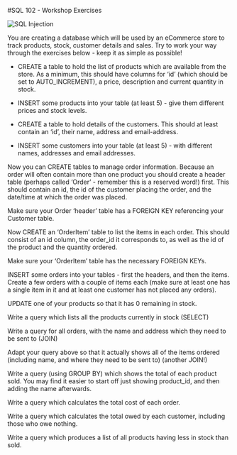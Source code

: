 #SQL 102 - Workshop Exercises

![SQL Injection](https://imgs.xkcd.com/comics/exploits_of_a_mom.png "SQL Injection")

You are creating a database which will be used by an eCommerce store to track products, stock, customer details and sales. Try to work your way through the exercises below - keep it as simple as possible!

- CREATE a table to hold the list of products which are available from the store. As a minimum, this should have columns for ‘id’ (which should be set to AUTO_INCREMENT), a price, description and current quantity in stock.

- INSERT some products into your table (at least 5) - give them different prices and stock levels.

- CREATE a table to hold details of the customers. This should at least contain an ‘id’, their name, address and email-address.

- INSERT some customers into your table (at least 5) - with different names, addresses and email addresses.

Now you can CREATE tables to manage order information. Because an order will often contain more than one product you should create a header table (perhaps called ‘Order’ - remember this is a reserved word!) first. This should contain an id, the id of the customer placing the order, and the date/time at which the order was placed.

Make sure your Order ‘header’ table has a FOREIGN KEY referencing your Customer table.

Now CREATE an ‘OrderItem’ table to list the items in each order. This should consist of an id column, the order_id it corresponds to, as well as the id of the product and the quantity ordered.

Make sure your ‘OrderItem’ table has the necessary FOREIGN KEYs.

INSERT some orders into your tables - first the headers, and then the items. Create a few orders with a couple of items each (make sure at least one has a single item in it and at least one customer has not placed any orders).

UPDATE one of your products so that it has 0 remaining in stock.

Write a query which lists all the products currently in stock (SELECT)

Write a query for all orders, with the name and address which they need to be sent to (JOIN)

Adapt your query above so that it actually shows all of the items ordered (including name, and where they need to be sent to) (another JOIN!)

Write a query (using GROUP BY) which shows the total of each product sold. You may find it easier to start off just showing product_id, and then adding the name afterwards.

Write a query which calculates the total cost of each order.

Write a query which calculates the total owed by each customer, including those who owe nothing.

Write a query which produces a list of all products having less in stock than sold.

